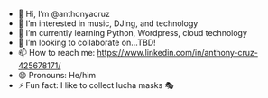 - 👋 Hi, I’m @anthonyacruz
- 👀 I’m interested in music, DJing, and technology
- 🌱 I’m currently learning Python, Wordpress, cloud technology
- 💞️ I’m looking to collaborate on...TBD!
- 📫 How to reach me: https://www.linkedin.com/in/anthony-cruz-425678171/
- 😄 Pronouns: He/him
- ⚡ Fun fact: I like to collect lucha masks 🎭

<!---
anthonyacruz/anthonyacruz is a ✨ special ✨ repository because its `README.md` (this file) appears on your GitHub profile.
You can click the Preview link to take a look at your changes.
--->
